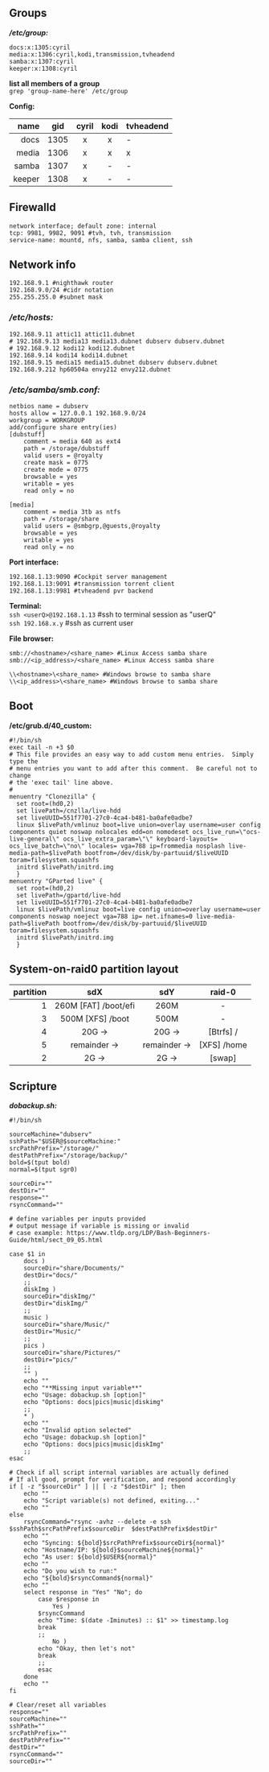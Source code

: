 ## Groups
**_/etc/group:_**  
```
docs:x:1305:cyril
media:x:1306:cyril,kodi,transmission,tvheadend
samba:x:1307:cyril
keeper:x:1308:cyril
```

**list all members of a group**  
`grep 'group-name-here' /etc/group`  

**Config:**

name | gid | cyril | kodi | tvheadend
---:	|:---:|:---:|:---:|---
docs | 1305 | x | x | -
media | 1306 | x | x | x
samba | 1307 | x | - | -
keeper	| 1308 | x | - | -

## Firewalld  
```
network interface; default zone: internal  
tcp: 9981, 9982, 9091 #tvh, tvh, transmission  
service-name: mountd, nfs, samba, samba client, ssh  
```
## Network info
```
192.168.9.1 #nighthawk router  
192.168.9.0/24 #cidr notation  
255.255.255.0 #subnet mask  
```
### _/etc/hosts:_
```
192.168.9.11 attic11 attic11.dubnet  
# 192.168.9.13 media13 media13.dubnet dubserv dubserv.dubnet  
# 192.168.9.12 kodi12 kodi12.dubnet  
192.168.9.14 kodi14 kodi14.dubnet  
192.168.9.15 media15 media15.dubnet dubserv dubserv.dubnet
192.168.9.212 hp60504a envy212 envy212.dubnet  
```
### _/etc/samba/smb.conf:_  
```
netbios name = dubserv
hosts allow = 127.0.0.1 192.168.9.0/24
workgroup = WORKGROUP
add/configure share entry(ies)
[dubstuff]
    comment = media 640 as ext4
    path = /storage/dubstuff
    valid users = @royalty
    create mask = 0775
    create mode = 0775
    browsable = yes
    writable = yes
    read only = no

[media]
    comment = media 3tb as ntfs
    path = /storage/share
    valid users = @smbgrp,@guests,@royalty
    browsable = yes
    writable = yes
    read only = no
```
**Port interface:**  
```
192.168.1.13:9090 #Cockpit server management
192.168.1.13:9091 #transmission torrent client
192.168.1.13:9981 #tvheadend pvr backend
```

**Terminal:**  
`ssh <userQ>@192.168.1.13` #ssh to terminal session as "userQ"  
`ssh 192.168.x.y` #ssh as current user

**File browser:**  
```
smb://<hostname>/<share_name> #Linux Access samba share
smb://<ip_address>/<share_name> #Linux Access samba share

\\<hostname>\<share_name> #Windows browse to samba share
\\<ip_address>\<share_name> #Windows browse to samba share
```

## Boot
**/etc/grub.d/40_custom:**
```
#!/bin/sh
exec tail -n +3 $0
# This file provides an easy way to add custom menu entries.  Simply type the
# menu entries you want to add after this comment.  Be careful not to change
# the 'exec tail' line above.
#
menuentry "Clonezilla" {
  set root=(hd0,2)
  set livePath=/cnzlla/live-hdd
  set liveUUID=551f7701-27c0-4ca4-b481-ba0afe0adbe7
  linux $livePath/vmlinuz boot=live union=overlay username=user config components quiet noswap nolocales edd=on nomodeset ocs_live_run=\"ocs-live-general\" ocs_live_extra_param=\"\" keyboard-layouts= ocs_live_batch=\"no\" locales= vga=788 ip=frommedia nosplash live-media-path=$livePath bootfrom=/dev/disk/by-partuuid/$liveUUID toram=filesystem.squashfs
  initrd $livePath/initrd.img
  }
menuentry "GParted live" {
  set root=(hd0,2)
  set livePath=/gpartd/live-hdd
  set liveUUID=551f7701-27c0-4ca4-b481-ba0afe0adbe7
  linux $livePath/vmlinuz boot=live config union=overlay username=user components noswap noeject vga=788 ip= net.ifnames=0 live-media-path=$livePath bootfrom=/dev/disk/by-partuuid/$liveUUID toram=filesystem.squashfs
  initrd $livePath/initrd.img
  }
```

## System-on-raid0 partition layout

partition	| sdX	| sdY	| raid-0
-:	| :-:	| :-:	| :-:
1	|260M [FAT] /boot/efi	| 260M	| -
3	|500M [XFS] /boot	| 500M	| -
4	| 20G ->	| 20G ->	| [Btrfs]  /
5	| remainder ->	| remainder ->	| [XFS]  /home
2	| 2G ->	| 2G ->	| [swap]

## Scripture
**_dobackup.sh:_**
```
#!/bin/sh

sourceMachine="dubserv"
sshPath="$USER@$sourceMachine:"
srcPathPrefix="/storage/"
destPathPrefix="/storage/backup/"
bold=$(tput bold)
normal=$(tput sgr0)

sourceDir=""
destDir=""
response=""
rsyncCommand=""

# define variables per inputs provided
# output message if variable is missing or invalid
# case example: https://www.tldp.org/LDP/Bash-Beginners-Guide/html/sect_09_05.html

case $1 in
	docs )
	sourceDir="share/Documents/"
	destDir="docs/"
	;;
	diskImg )
	sourceDir="diskImg/"
	destDir="diskImg/"
	;;
	music )
	sourceDir="share/Music/"
	destDir="Music/"
	;;
	pics )
	sourceDir="share/Pictures/"
	destDir="pics/"
	;;
	"" )
	echo ""
	echo "**Missing input variable**"
	echo "Usage: dobackup.sh [option]"
	echo "Options: docs|pics|music|diskimg"
	;;
	* )
	echo ""
	echo "Invalid option selected"
	echo "Usage: dobackup.sh [option]"
	echo "Options: docs|pics|music|diskImg"
	;;
esac

# Check if all script internal variables are actually defined
# If all good, prompt for verification, and respond accordingly
if [ -z "$sourceDir" ] || [ -z "$destDir" ]; then
	echo ""
	echo "Script variable(s) not defined, exiting..."
	echo ""
else
	rsyncCommand="rsync -avhz --delete -e ssh $sshPath$srcPathPrefix$sourceDir	$destPathPrefix$destDir"
	echo ""
	echo "Syncing: ${bold}$srcPathPrefix$sourceDir${normal}"
	echo "Hostname/IP: ${bold}$sourceMachine${normal}"
	echo "As user: ${bold}$USER${normal}"
	echo ""
	echo "Do you wish to run:"
	echo "${bold}$rsyncCommand${normal}"
	echo ""
	select response in "Yes" "No"; do
	    case $response in
	        Yes )
		$rsyncCommand
		echo "Time: $(date -Iminutes) :: $1" >> timestamp.log
		break
		;;
	        No )
		echo "Okay, then let's not"
		break
		;;
	    esac
	done
	echo ""
fi

# Clear/reset all variables
response=""
sourceMachine=""
sshPath=""
srcPathPrefix=""
destPathPrefix=""
destDir=""
rsyncCommand=""
sourceDir=""
```

